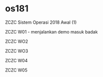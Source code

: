 # os181
ZCZC Sistem Operasi 2018 Awal (1)

ZCZC W01 - menjalankan demo masuk badak

ZCZC WO2

ZCZC WO3

ZCZC W04

ZCZC W05
